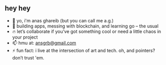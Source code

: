 <a href="https://chromedino.com">
  <picture>
    <source media="(prefers-color-scheme: light)" srcset="./assets/img/lightDino.gif" />
    <source media="(prefers-color-scheme: dark)" srcset="./assets/img/darkDino.gif" />
  </picture>
</a>

## hey hey

- 👋 yo, i'm anas ghareib (but you can call me a.g.)
- 👀 building apps, messing with blockchain, and learning go – the usual
- 🔥 let’s collaborate if you’ve got something cool or need a little chaos in your project
- 📫 hmu at: ansgrb@gmail.com
- ⚡ fun fact: i live at the intersection of art and tech. oh, and pointers? don’t trust 'em.
